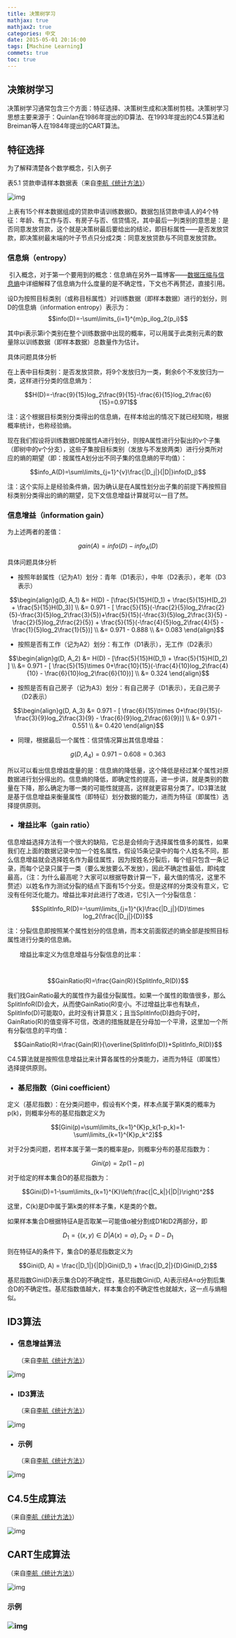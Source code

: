 ```yaml
---
title: 决策树学习
mathjax: true
mathjax2: true
categories: 中文
date: 2015-05-01 20:16:00
tags: [Machine Learning]
commets: true
toc: true
---
```



## 决策树学习

决策树学习通常包含三个方面：特征选择、决策树生成和决策树剪枝。决策树学习思想主要来源于：Quinlan在1986年提出的ID算法、在1993年提出的C4.5算法和Breiman等人在1984年提出的CART算法。

## 特征选择

为了解释清楚各个数学概念，引入例子

表5.1  贷款申请样本数据表（来自[李航《统计方法》](https://book.douban.com/subject/10590856/)）

![img](http://pne0wr4lu.bkt.clouddn.com/gitpage/TongJiXueXiFangfa/decision_tree/1.png)

​       上表有15个样本数据组成的贷款申请训练数据D。数据包括贷款申请人的4个特征：年龄、有工作与否、有房子与否、信贷情况，其中最后一列类别的意思是：是否同意发放贷款，这个就是决策树最后要给出的结论，即目标属性——是否发放贷款，即决策树最末端的叶子节点只分成2类：同意发放贷款与不同意发放贷款。

### 信息熵（entropy）

​    引入概念，对于第一个要用到的概念：信息熵在另外一篇博客——[数据压缩与信息熵](http://2.mybrtzl.sinaapp.com/%e8%bd%ac%e6%95%b0%e6%8d%ae%e5%8e%8b%e7%bc%a9%e4%b8%8e%e4%bf%a1%e6%81%af%e7%86%b5/)中详细解释了信息熵为什么度量的是不确定性，下文也不再赘述，直接引用。

​     设D为按照目标类别（或称目标属性）对训练数据（即样本数据）进行的划分，则D的信息熵（information entropy）表示为：
$$info(D)=-\sum\limits_{i=1}^{m}p_ilog_2(p_i)$$

​     其中pi表示第i个类别在整个训练数据中出现的概率，可以用属于此类别元素的数量除以训练数据（即样本数据）总数量作为估计。

具体问题具体分析

在上表中目标类别：是否发放贷款，将9个发放归为一类，剩余6个不发放归为一类，这样进行分类的信息熵为：

$$H(D)=-\frac{9}{15}log_2\frac{9}{15}-\frac{6}{15}log_2\frac{6}{15}=0.971$$

注：这个根据目标类别分类得出的信息熵，在样本给出的情况下就已经知晓，根据概率统计，也称经验熵。

​      现在我们假设将训练数据D按属性A进行划分，则按A属性进行分裂出的v个子集（即树中的v个分支），这些子集按目标类别（发放与不发放两类）进行分类所对应的熵的期望（即：按属性A划分出不同子集的信息熵的平均值）：

$$info_A(D)=\sum\limits_{j=1}^{v}\frac{|D_j|}{|D|}info(D_j)$$

注：这个实际上是经验条件熵，因为确认是在A属性划分出子集的前提下再按照目标类别分类得出的熵的期望，见下文信息增益计算就可以一目了然。

### 信息增益（information gain）

为上述两者的差值：

$$gain(A)=info(D)-info_A(D)$$

具体问题具体分析

-   按照年龄属性（记为A1）划分：青年（D1表示），中年（D2表示），老年（D3表示）

$$\begin{align}g(D, A_1) &= H(D) - [\frac{5}{15}H(D_1) + \frac{5}{15}H(D_2) + \frac{5}{15}H(D_3)] \\ &= 0.971 - [ \frac{5}{15}(-\frac{2}{5}log_2\frac{2}{5}-\frac{3}{5}log_2\frac{3}{5})+\frac{5}{15}(-\frac{3}{5}log_2\frac{3}{5} - \frac{2}{5}log_2\frac{2}{5}) + \frac{5}{15}(-\frac{4}{5}log_2\frac{4}{5} - \frac{1}{5}log_2\frac{1}{5})] \\ &= 0.971 - 0.888 \\ &= 0.083   \end{align}$$

-   按照是否有工作（记为A2）划分：有工作（D1表示），无工作（D2表示）

$$\begin{align}g(D, A_2) &= H(D) - [\frac{5}{15}H(D_1) + \frac{5}{15}H(D_2) ] \\ &= 0.971 - [ \frac{5}{15}\times 0+\frac{10}{15}(-\frac{4}{10}log_2\frac{4}{10} - \frac{6}{10}log_2\frac{6}{10})] \\ &= 0.324   \end{align}$$

-   按照是否有自己房子（记为A3）划分：有自己房子（D1表示），无自己房子（D2表示）

$$\begin{align}g(D, A_3) &= 0.971 - [ \frac{6}{15}\times 0+\frac{9}{15}(-\frac{3}{9}log_2\frac{3}{9} - \frac{6}{9}log_2\frac{6}{9})] \\ &= 0.971 - 0.551 \\ &= 0.420   \end{align}$$

-   同理，根据最后一个属性：信贷情况算出其信息增益：

$$g(D, A_4) = 0.971 - 0.608 = 0.363$$

所以可以看出信息增益度量的是：信息熵的降低量，这个降低是经过某个属性对原数据进行划分得出的。信息熵的降低，即确定性的提高，进一步讲，就是类别的数量在下降，那么确定为哪一类的可能性就提高，这样就更容易分类了。ID3算法就是基于信息增益来衡量属性（即特征）划分数据的能力，进而为特征（即属性）选择提供原则。

-   ### 增益比率（gain ratio）

信息增益选择方法有一个很大的缺陷，它总是会倾向于选择属性值多的属性，如果我们在上面的数据记录中加一个姓名属性，假设15条记录中的每个人姓名不同，那么信息增益就会选择姓名作为最佳属性，因为按姓名分裂后，每个组只包含一条记录，而每个记录只属于一类（要么发放要么不发放），因此不确定性最低，即纯度最高，（注：为什么最高呢？大家可以根据导数计算一下，最大值的情况，这里不赘述）以姓名作为测试分裂的结点下面有15个分支。但是这样的分类没有意义，它没有任何泛化能力。增益比率对此进行了改进，它引入一个分裂信息：

$$SplitInfo_R(D)=-\sum\limits_{j=1}^{k}\frac{|D_j|}{D}\times log_2(\frac{|D_j|}{D})$$

注：分裂信息即按照某个属性划分的信息熵，而本文前面叙述的熵全部是按照目标属性进行分类的信息熵。

　　增益比率定义为信息增益与分裂信息的比率：

　$$GainRatio(R)=\frac{Gain(R)}{SplitInfo_R(D)}$$

我们找GainRatio最大的属性作为最佳分裂属性。如果一个属性的取值很多，那么SplitInfoR(D)会大，从而使GainRatio(R)变小。不过增益比率也有缺点，SplitInfo(D)可能取0，此时没有计算意义；且当SplitInfo(D)趋向于0时，GainRatio(R)的值变得不可信，改进的措施就是在分母加一个平滑，这里加一个所有分裂信息的平均值：

$$GainRatio(R)=\frac{Gain(R)}{\overline{SplitInfo(D)}+SplitInfo_R(D)}$$



C4.5算法就是按照信息增益比来计算各属性的分类能力，进而为特征（即属性）选择提供原则。

-   ### 基尼指数（Gini coefficient）

定义（基尼指数）：在分类问题中，假设有K个类，样本点属于第K类的概率为p(k)，则概率分布的基尼指数定义为

$$[Gini(p)=\sum\limits_{k=1}^{K}p_k(1-p_k)=1-\sum\limits_{k=1}^{K}p_k^2]$$

对于2分类问题，若样本属于第一类的概率是p，则概率分布的基尼指数为：

$$Gini(p)=2p(1-p)$$

对于给定的样本集合D的基尼指数为：

$$Gini(D)=1-\sum\limits_{k=1}^{K}\left(\frac{|C_k|}{|D|}\right)^2$$

这里，C(k)是D中属于第k类的样本子集，K是类的个数。

如果样本集合D根据特征A是否取某一可能值α被分割成D1和D2两部分，即

$$D_1 = \{(x, y) \in D| A(x)=a\}, D_2=D - D_1$$

则在特征A的条件下，集合D的基尼指数定义为

$$Gini(D, A) = \frac{|D_1|}{|D|}Gini(D_1) + \frac{|D_2|}{D}Gini(D_2)$$

基尼指数Gini(D)表示集合D的不确定性，基尼指数Gini(D, A)表示经A=α分割后集合D的不确定性。基尼指数值越大，样本集合的不确定性也就越大，这一点与熵相似。

## ID3算法

-   ### 信息增益算法

    （来自[李航《统计方法》](https://book.douban.com/subject/10590856/)）

![img](http://pne0wr4lu.bkt.clouddn.com/gitpage/TongJiXueXiFangfa/decision_tree/2.png)

-   ### ID3算法

    （来自[李航《统计方法》](https://book.douban.com/subject/10590856/)）

![img](http://pne0wr4lu.bkt.clouddn.com/gitpage/TongJiXueXiFangfa/decision_tree/3.png)

-   ### 示例

    （来自[李航《统计方法》](https://book.douban.com/subject/10590856/)）

![img](http://pne0wr4lu.bkt.clouddn.com/gitpage/TongJiXueXiFangfa/decision_tree/4.png)

## C4.5生成算法

（来自[李航《统计方法》](https://book.douban.com/subject/10590856/)）

![img](http://pne0wr4lu.bkt.clouddn.com/gitpage/TongJiXueXiFangfa/decision_tree/5.png)

##  CART生成算法

（来自[李航《统计方法》](https://book.douban.com/subject/10590856/)）

![img](http://pne0wr4lu.bkt.clouddn.com/gitpage/TongJiXueXiFangfa/decision_tree/6.png)

### 示例

### ![img](http://pne0wr4lu.bkt.clouddn.com/gitpage/TongJiXueXiFangfa/decision_tree/7.png)
